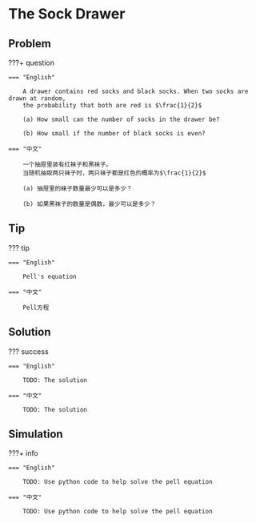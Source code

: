 # The Sock Drawer

## Problem

???+ question

    === "English"

        A drawer contains red socks and black socks. When two socks are drawn at random,
        the probability that both are red is $\frac{1}{2}$

        (a) How small can the number of socks in the drawer be?

        (b) How small if the number of black socks is even?

    === "中文"

        一个抽屉里装有红袜子和黑袜子。
        当随机抽取两只袜子时，两只袜子都是红色的概率为$\frac{1}{2}$

        (a) 抽屉里的袜子数量最少可以是多少？

        (b) 如果黑袜子的数量是偶数，最少可以是多少？


## Tip

??? tip

    === "English"

        Pell's equation

    === "中文"

        Pell方程


## Solution

??? success

    === "English"

        TODO: The solution

    === "中文"

        TODO: The solution

## Simulation

???+ info

    === "English"

        TODO: Use python code to help solve the pell equation

    === "中文"

        TODO: Use python code to help solve the pell equation
